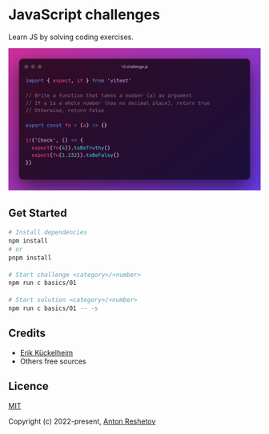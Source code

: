 # JavaScript challenges

Learn JS by solving coding exercises.

![](./demo.png)

## Get Started

```sh
# Install dependencies
npm install
# or
pnpm install

# Start challenge <category>/<number>
npm run c basics/01

# Start solution <category>/<number>
npm run c basics/01 -- -s
```

## Credits
- [Erik Kückelheim](https://www.erik-kueckelheim.com)
- Others free sources

## Licence

[MIT](https://github.com/antonreshetov/js-challenges/blob/master/LICENSE)

Copyright (c) 2022-present, [Anton Reshetov](https://github.com/antonreshetov)